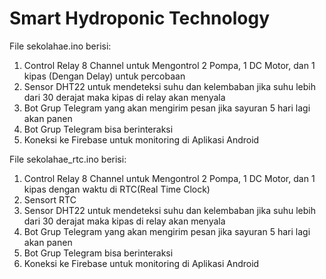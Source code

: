 # Smart Hydroponic Technology

File sekolahae.ino berisi:
1. Control Relay 8 Channel untuk Mengontrol 2 Pompa, 1 DC Motor, dan 1 kipas (Dengan Delay) untuk percobaan
2. Sensor DHT22 untuk mendeteksi suhu dan kelembaban jika suhu lebih dari 30 derajat maka kipas di relay akan menyala
3. Bot Grup Telegram yang akan mengirim pesan jika sayuran 5 hari lagi akan panen
4. Bot Grup Telegram bisa berinteraksi
5. Koneksi ke Firebase untuk monitoring di Aplikasi Android

File sekolahae_rtc.ino berisi:
1. Control Relay 8 Channel untuk Mengontrol 2 Pompa, 1 DC Motor, dan 1 kipas dengan  waktu di RTC(Real Time Clock)
2. Sensort RTC
3. Sensor DHT22 untuk mendeteksi suhu dan kelembaban jika suhu lebih dari 30 derajat maka kipas di relay akan menyala
5. Bot Grup Telegram yang akan mengirim pesan jika sayuran 5 hari lagi akan panen
4. Bot Grup Telegram bisa berinteraksi
6. Koneksi ke Firebase untuk monitoring di Aplikasi Android
